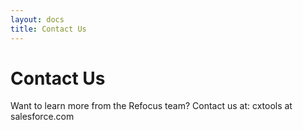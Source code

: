 ```yaml
---
layout: docs
title: Contact Us
---
```



# Contact Us
Want to learn more from the Refocus team? Contact us at: cxtools at salesforce.com